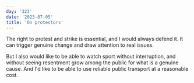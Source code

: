 ```yaml
---
day: '323'
date: '2023-07-05'
title: 'On protestors'
---
```


The right to protest and strike is essential, and I would always defend it. It can trigger genuine change and draw attention to real issues.

But I also would like to be able to watch sport without interruption, and without seeing resentment grow among the public for what is a genuine cause. And I'd like to be able to use reliable public transport at a reasonable cost.
